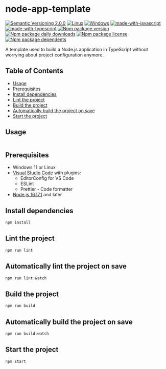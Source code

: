 # node-app-template

[![Semantic Versioning 2.0.0](https://img.shields.io/badge/semver-2.0.0-standard.svg)](https://semver.org/)
[![Linux](https://svgshare.com/i/Zhy.svg)](https://svgshare.com/i/Zhy.svg)
[![Windows](https://svgshare.com/i/ZhY.svg)](https://svgshare.com/i/ZhY.svg)
[![made-with-javascript](https://img.shields.io/badge/Made%20with-JavaScript-ffff00.svg)](https://www.javascript.com)
[![made-with-typescript](https://img.shields.io/badge/Made%20with-TypeScript-0000e0.svg)](https://www.typescriptlang.org/)
[![Npm package version](https://badgen.net/npm/v/@ii887522/node-app-template)](https://www.npmjs.com/package/@ii887522/node-app-template)
[![Npm package daily downloads](https://badgen.net/npm/dm/@ii887522/node-app-template)](https://npmjs.com/package/@ii887522/node-app-template)
[![Npm package license](https://badgen.net/npm/license/@ii887522/node-app-template)](https://npmjs.com/package/@ii887522/node-app-template)
[![Npm package dependents](https://badgen.net/npm/dependents/@ii887522/node-app-template)](https://npmjs.com/package/@ii887522/node-app-template)

A template used to build a Node.js application in TypeScript without worrying about project configuration anymore.

## Table of Contents

- [Usage](https://github.com/ii887522/node-app-template#usage)
- [Prerequisites](https://github.com/ii887522/node-app-template#prerequisites)
- [Install dependencies](https://github.com/ii887522/node-app-template#install-dependencies)
- [Lint the project](https://github.com/ii887522/node-app-template#lint-the-project)
- [Build the project](https://github.com/ii887522/node-app-template#build-the-project)
- [Automatically build the project on save](https://github.com/ii887522/node-app-template#automatically-build-the-project-on-save)
- [Start the project](https://github.com/ii887522/node-app-template#start-the-project)

## Usage

```sh

```

## Prerequisites

- Windows 11 or Linux
- [Visual Studio Code](https://code.visualstudio.com/) with plugins:
  - EditorConfig for VS Code
  - ESLint
  - Prettier - Code formatter
- [Node.js 16.17.1](https://nodejs.org/en/) and later

## Install dependencies

```sh
npm install
```

## Lint the project

```sh
npm run lint
```

## Automatically lint the project on save

```sh
npm run lint:watch
```

## Build the project

```sh
npm run build
```

## Automatically build the project on save

```sh
npm run build:watch
```

## Start the project

```sh
npm start
```
